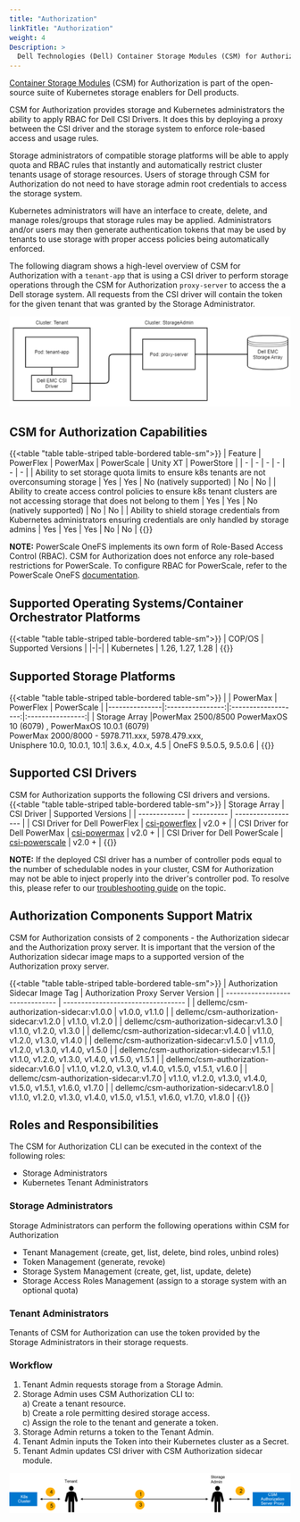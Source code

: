 ```yaml
---
title: "Authorization"
linkTitle: "Authorization"
weight: 4
Description: >
  Dell Technologies (Dell) Container Storage Modules (CSM) for Authorization
---
```


[Container Storage Modules](https://github.com/dell/csm) (CSM) for Authorization is part of the  open-source suite of Kubernetes storage enablers for Dell products. 

CSM for Authorization provides storage and Kubernetes administrators the ability to apply RBAC for Dell CSI Drivers. It does this by deploying a proxy between the CSI driver and the storage system to enforce role-based access and usage rules.

Storage administrators of compatible storage platforms will be able to apply quota and RBAC rules that instantly and automatically restrict cluster tenants usage of storage resources. Users of storage through CSM for Authorization do not need to have storage admin root credentials to access the storage system.

Kubernetes administrators will have an interface to create, delete, and manage roles/groups that storage rules may be applied. Administrators and/or users may then generate authentication tokens that may be used by tenants to use storage with proper access policies being automatically enforced.

The following diagram shows a high-level overview of CSM for Authorization with a `tenant-app` that is using a CSI driver to perform storage operations through the CSM for Authorization `proxy-server` to access the a Dell storage system. All requests from the CSI driver will contain the token for the given tenant that was granted by the Storage Administrator.

![CSM for Authorization](./karavi-authorization-example.png "CSM for Authorization")

## CSM for Authorization Capabilities
{{<table "table table-striped table-bordered table-sm">}}
| Feature | PowerFlex | PowerMax | PowerScale | Unity XT | PowerStore |
| - | - | - | - | - | - |
| Ability to set storage quota limits to ensure k8s tenants are not overconsuming storage | Yes | Yes | No (natively supported) | No | No |
| Ability to create access control policies to ensure k8s tenant clusters are not accessing storage that does not belong to them | Yes | Yes | No (natively supported) | No | No |
| Ability to shield storage credentials from Kubernetes administrators ensuring credentials are only handled by storage admins | Yes | Yes | Yes | No | No |
{{</table>}}

**NOTE:** PowerScale OneFS implements its own form of Role-Based Access Control (RBAC). CSM for Authorization does not enforce any role-based restrictions for PowerScale. To configure RBAC for PowerScale, refer to the PowerScale OneFS [documentation](https://www.dell.com/support/home/en-us/product-support/product/isilon-onefs/docs).

## Supported Operating Systems/Container Orchestrator Platforms
{{<table "table table-striped table-bordered table-sm">}}
| COP/OS | Supported Versions |
|-|-|
| Kubernetes    | 1.26, 1.27, 1.28 |
{{</table>}}

## Supported Storage Platforms

{{<table "table table-striped table-bordered table-sm">}}
|               | PowerMax         | PowerFlex | PowerScale |
|---------------|:----------------:|:-------------------:|:----------------:|
| Storage Array |PowerMax 2500/8500 PowerMaxOS 10 (6079) , PowerMaxOS 10.0.1 (6079) <br> PowerMax 2000/8000 - 5978.711.xxx, 5978.479.xxx,<br> Unisphere 10.0, 10.0.1, 10.1|    3.6.x, 4.0.x, 4.5    | OneFS 9.5.0.5, 9.5.0.6 |
{{</table>}}

## Supported CSI Drivers

CSM for Authorization supports the following CSI drivers and versions.
{{<table "table table-striped table-bordered table-sm">}}
| Storage Array | CSI Driver | Supported Versions |
| ------------- | ---------- | ------------------ |
| CSI Driver for Dell PowerFlex | [csi-powerflex](https://github.com/dell/csi-powerflex) | v2.0 + |
| CSI Driver for Dell PowerMax | [csi-powermax](https://github.com/dell/csi-powermax) | v2.0 + |
| CSI Driver for Dell PowerScale | [csi-powerscale](https://github.com/dell/csi-powerscale) | v2.0 + |
{{</table>}}

**NOTE:** If the deployed CSI driver has a number of controller pods equal to the number of schedulable nodes in your cluster, CSM for Authorization may not be able to inject properly into the driver's controller pod.
To resolve this, please refer to our [troubleshooting guide](./troubleshooting) on the topic.

## Authorization Components Support Matrix
CSM for Authorization consists of 2 components - the Authorization sidecar and the Authorization proxy server.  It is important that the version of the Authorization sidecar image maps to a supported version of the Authorization proxy server.

{{<table "table table-striped table-bordered table-sm">}}
| Authorization Sidecar Image Tag | Authorization Proxy Server Version |
| ------------------------------- | ---------------------------------- |
| dellemc/csm-authorization-sidecar:v1.0.0 | v1.0.0, v1.1.0 |
| dellemc/csm-authorization-sidecar:v1.2.0 | v1.1.0, v1.2.0 |
| dellemc/csm-authorization-sidecar:v1.3.0 | v1.1.0, v1.2.0, v1.3.0 |
| dellemc/csm-authorization-sidecar:v1.4.0 | v1.1.0, v1.2.0, v1.3.0, v1.4.0 |
| dellemc/csm-authorization-sidecar:v1.5.0 | v1.1.0, v1.2.0, v1.3.0, v1.4.0, v1.5.0 |
| dellemc/csm-authorization-sidecar:v1.5.1 | v1.1.0, v1.2.0, v1.3.0, v1.4.0, v1.5.0, v1.5.1 |
| dellemc/csm-authorization-sidecar:v1.6.0 | v1.1.0, v1.2.0, v1.3.0, v1.4.0, v1.5.0, v1.5.1, v1.6.0 |
| dellemc/csm-authorization-sidecar:v1.7.0 | v1.1.0, v1.2.0, v1.3.0, v1.4.0, v1.5.0, v1.5.1, v1.6.0, v1.7.0 |
| dellemc/csm-authorization-sidecar:v1.8.0 | v1.1.0, v1.2.0, v1.3.0, v1.4.0, v1.5.0, v1.5.1, v1.6.0, v1.7.0, v1.8.0 |
{{</table>}}
## Roles and Responsibilities

The CSM for Authorization CLI can be executed in the context of the following roles:
- Storage Administrators
- Kubernetes Tenant Administrators

### Storage Administrators

Storage Administrators can perform the following operations within CSM for Authorization

- Tenant Management (create, get, list, delete, bind roles, unbind roles)
- Token Management (generate, revoke)
- Storage System Management (create, get, list, update, delete)
- Storage Access Roles Management (assign to a storage system with an optional quota)

### Tenant Administrators

Tenants of CSM for Authorization can use the token provided by the Storage Administrators in their storage requests.

### Workflow

1) Tenant Admin requests storage from a Storage Admin.
2) Storage Admin uses CSM Authorization CLI to:<br>
    a) Create a tenant resource.<br>
    b) Create a role permitting desired storage access.<br>
    c) Assign the role to the tenant and generate a token.<br>
3) Storage Admin returns a token to the Tenant Admin.
4) Tenant Admin inputs the Token into their Kubernetes cluster as a Secret.
5) Tenant Admin updates CSI driver with CSM Authorization sidecar module.

![CSM for Authorization Workflow](./design2.png "CSM for Authorization Workflow")
